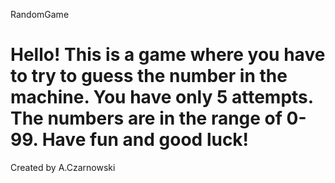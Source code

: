 RandomGame

# Hello! This is a game where you have to try to guess the number in the machine. You have only 5 attempts. The numbers are in the range of 0-99. Have fun and good luck!

Created by A.Czarnowski
